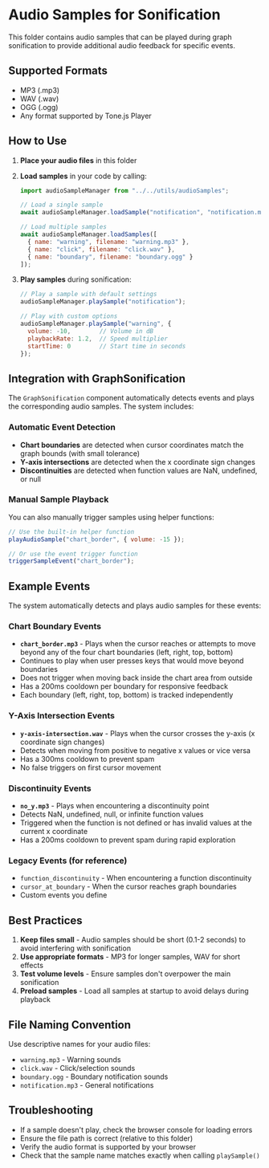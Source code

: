 # Audio Samples for Sonification

This folder contains audio samples that can be played during graph sonification to provide additional audio feedback for specific events.

## Supported Formats
- MP3 (.mp3)
- WAV (.wav)
- OGG (.ogg)
- Any format supported by Tone.js Player

## How to Use

1. **Place your audio files** in this folder
2. **Load samples** in your code by calling:
   ```javascript
   import audioSampleManager from "../../utils/audioSamples";
   
   // Load a single sample
   await audioSampleManager.loadSample("notification", "notification.mp3");
   
   // Load multiple samples
   await audioSampleManager.loadSamples([
     { name: "warning", filename: "warning.mp3" },
     { name: "click", filename: "click.wav" },
     { name: "boundary", filename: "boundary.ogg" }
   ]);
   ```

3. **Play samples** during sonification:
   ```javascript
   // Play a sample with default settings
   audioSampleManager.playSample("notification");
   
   // Play with custom options
   audioSampleManager.playSample("warning", {
     volume: -10,        // Volume in dB
     playbackRate: 1.2,  // Speed multiplier
     startTime: 0        // Start time in seconds
   });
   ```

## Integration with GraphSonification

The `GraphSonification` component automatically detects events and plays the corresponding audio samples. The system includes:

### Automatic Event Detection
- **Chart boundaries** are detected when cursor coordinates match the graph bounds (with small tolerance)
- **Y-axis intersections** are detected when the x coordinate sign changes
- **Discontinuities** are detected when function values are NaN, undefined, or null

### Manual Sample Playback
You can also manually trigger samples using helper functions:

```javascript
// Use the built-in helper function
playAudioSample("chart_border", { volume: -15 });

// Or use the event trigger function
triggerSampleEvent("chart_border");
```

## Example Events

The system automatically detects and plays audio samples for these events:

### Chart Boundary Events
- **`chart_border.mp3`** - Plays when the cursor reaches or attempts to move beyond any of the four chart boundaries (left, right, top, bottom)
- Continues to play when user presses keys that would move beyond boundaries
- Does not trigger when moving back inside the chart area from outside
- Has a 200ms cooldown per boundary for responsive feedback
- Each boundary (left, right, top, bottom) is tracked independently

### Y-Axis Intersection Events  
- **`y-axis-intersection.wav`** - Plays when the cursor crosses the y-axis (x coordinate sign changes)
- Detects when moving from positive to negative x values or vice versa
- Has a 300ms cooldown to prevent spam
- No false triggers on first cursor movement

### Discontinuity Events
- **`no_y.mp3`** - Plays when encountering a discontinuity point
- Detects NaN, undefined, null, or infinite function values
- Triggered when the function is not defined or has invalid values at the current x coordinate
- Has a 200ms cooldown to prevent spam during rapid exploration

### Legacy Events (for reference)
- `function_discontinuity` - When encountering a function discontinuity
- `cursor_at_boundary` - When the cursor reaches graph boundaries
- Custom events you define

## Best Practices

1. **Keep files small** - Audio samples should be short (0.1-2 seconds) to avoid interfering with sonification
2. **Use appropriate formats** - MP3 for longer samples, WAV for short effects
3. **Test volume levels** - Ensure samples don't overpower the main sonification
4. **Preload samples** - Load all samples at startup to avoid delays during playback

## File Naming Convention

Use descriptive names for your audio files:
- `warning.mp3` - Warning sounds
- `click.wav` - Click/selection sounds
- `boundary.ogg` - Boundary notification sounds
- `notification.mp3` - General notifications

## Troubleshooting

- If a sample doesn't play, check the browser console for loading errors
- Ensure the file path is correct (relative to this folder)
- Verify the audio format is supported by your browser
- Check that the sample name matches exactly when calling `playSample()` 